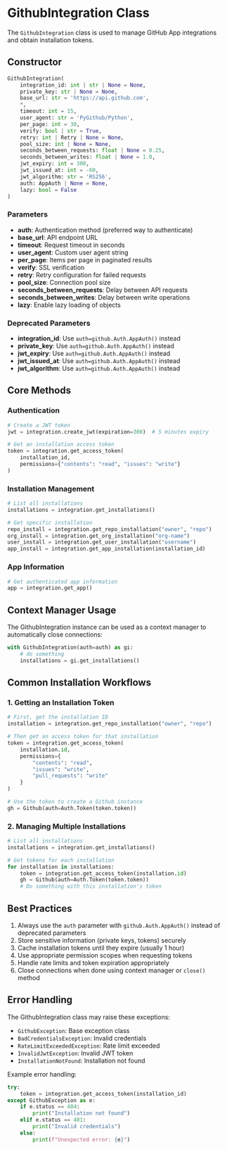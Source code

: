# GithubIntegration Class

The `GithubIntegration` class is used to manage GitHub App integrations and obtain installation tokens.

## Constructor

```python
GithubIntegration(
    integration_id: int | str | None = None,
    private_key: str | None = None,
    base_url: str = 'https://api.github.com',
    *,
    timeout: int = 15,
    user_agent: str = 'PyGithub/Python',
    per_page: int = 30,
    verify: bool | str = True,
    retry: int | Retry | None = None,
    pool_size: int | None = None,
    seconds_between_requests: float | None = 0.25,
    seconds_between_writes: float | None = 1.0,
    jwt_expiry: int = 300,
    jwt_issued_at: int = -60,
    jwt_algorithm: str = 'RS256',
    auth: AppAuth | None = None,
    lazy: bool = False
)
```

### Parameters

- **auth**: Authentication method (preferred way to authenticate)
- **base_url**: API endpoint URL
- **timeout**: Request timeout in seconds
- **user_agent**: Custom user agent string
- **per_page**: Items per page in paginated results
- **verify**: SSL verification
- **retry**: Retry configuration for failed requests
- **pool_size**: Connection pool size
- **seconds_between_requests**: Delay between API requests
- **seconds_between_writes**: Delay between write operations
- **lazy**: Enable lazy loading of objects

### Deprecated Parameters
- **integration_id**: Use `auth=github.Auth.AppAuth()` instead
- **private_key**: Use `auth=github.Auth.AppAuth()` instead
- **jwt_expiry**: Use `auth=github.Auth.AppAuth()` instead
- **jwt_issued_at**: Use `auth=github.Auth.AppAuth()` instead
- **jwt_algorithm**: Use `auth=github.Auth.AppAuth()` instead

## Core Methods

### Authentication

```python
# Create a JWT token
jwt = integration.create_jwt(expiration=300)  # 5 minutes expiry

# Get an installation access token
token = integration.get_access_token(
    installation_id,
    permissions={"contents": "read", "issues": "write"}
)
```

### Installation Management

```python
# List all installations
installations = integration.get_installations()

# Get specific installation
repo_install = integration.get_repo_installation("owner", "repo")
org_install = integration.get_org_installation("org-name")
user_install = integration.get_user_installation("username")
app_install = integration.get_app_installation(installation_id)
```

### App Information

```python
# Get authenticated app information
app = integration.get_app()
```

## Context Manager Usage

The GithubIntegration instance can be used as a context manager to automatically close connections:

```python
with GithubIntegration(auth=auth) as gi:
    # do something
    installations = gi.get_installations()
```

## Common Installation Workflows

### 1. Getting an Installation Token

```python
# First, get the installation ID
installation = integration.get_repo_installation("owner", "repo")

# Then get an access token for that installation
token = integration.get_access_token(
    installation.id,
    permissions={
        "contents": "read",
        "issues": "write",
        "pull_requests": "write"
    }
)

# Use the token to create a Github instance
gh = Github(auth=Auth.Token(token.token))
```

### 2. Managing Multiple Installations

```python
# List all installations
installations = integration.get_installations()

# Get tokens for each installation
for installation in installations:
    token = integration.get_access_token(installation.id)
    gh = Github(auth=Auth.Token(token.token))
    # Do something with this installation's token
```

## Best Practices

1. Always use the `auth` parameter with `github.Auth.AppAuth()` instead of deprecated parameters
2. Store sensitive information (private keys, tokens) securely
3. Cache installation tokens until they expire (usually 1 hour)
4. Use appropriate permission scopes when requesting tokens
5. Handle rate limits and token expiration appropriately
6. Close connections when done using context manager or `close()` method

## Error Handling

The GithubIntegration class may raise these exceptions:
- `GithubException`: Base exception class
- `BadCredentialsException`: Invalid credentials
- `RateLimitExceededException`: Rate limit exceeded
- `InvalidJwtException`: Invalid JWT token
- `InstallationNotFound`: Installation not found

Example error handling:

```python
try:
    token = integration.get_access_token(installation_id)
except GithubException as e:
    if e.status == 404:
        print("Installation not found")
    elif e.status == 401:
        print("Invalid credentials")
    else:
        print(f"Unexpected error: {e}")
